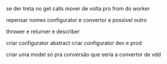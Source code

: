 
se der treta no get calls mover de volta pro from do worker

repensar nomes configurator e convertor e possivel outro

thrower e returner e describer



criar configurator abstract
criar configurator dev e prod

criar uma model só pra conversão que seria a convertor de vdd